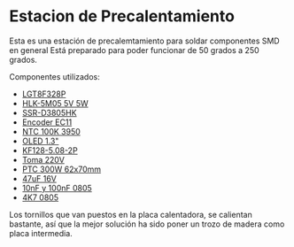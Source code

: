 # Estacion de Precalentamiento
Esta es una estación de precalemtamiento para soldar componentes SMD en general
Está preparado para poder funcionar de 50 grados a 250 grados. 


Componentes utilizados:
- [LGT8F328P](https://es.aliexpress.com/item/1005006211738944.html)
- [HLK-5M05 5V 5W](https://es.aliexpress.com/item/1005003052023770.html)
- [SSR-D3805HK](https://es.aliexpress.com/item/1005004836016895.html)
- [Encoder EC11](https://es.aliexpress.com/item/1005003510208490.html)
- [NTC 100K 3950](https://es.aliexpress.com/item/1005007329695322.html)
- [OLED 1.3"](https://es.aliexpress.com/item/1005007038195466.html)
- [KF128-5.08-2P](https://es.aliexpress.com/item/1005006968553182.html)
- [Toma 220V](https://es.aliexpress.com/item/1005006361356458.html)
- [PTC 300W 62x70mm](https://es.aliexpress.com/item/1005001875752015.html)
- [47uF 16V](https://es.aliexpress.com/item/1005004883240789.html)
- [10nF y 100nF 0805](https://es.aliexpress.com/item/1005006054169207.html)
- [4K7 0805](https://es.aliexpress.com/item/1005002928942721.html)

Los tornillos que van puestos en la placa calentadora, se calientan bastante, así que la mejor solución ha sido poner un trozo de madera como placa intermedia.

